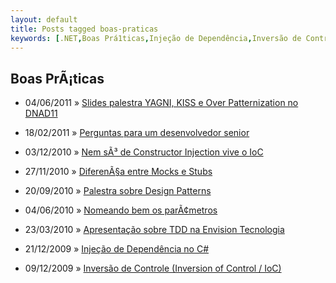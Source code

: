 ```yaml
---
layout: default
title: Posts tagged boas-praticas
keywords: [.NET,Boas Prá1ticas,Injeção de Dependência,Inversão de Controle,Patterns,boas-praticas]
---
```

<h2 class="category">Boas PrÃ¡ticas</h2>
<ul class="posts">
<li>
<p>
<span class="date">04/06/2011</span> &raquo;
<a href="/blog/slides-palestra-yagni-kiss-e-over-patternization-no-dnad11">Slides palestra YAGNI, KISS e Over Patternization no DNAD11</a>
</p>
</li>
<li>
<p>
<span class="date">18/02/2011</span> &raquo;
<a href="/blog/perguntas-para-um-desenvolvedor-senior">Perguntas para um desenvolvedor senior</a>
</p>
</li>
<li>
<p>
<span class="date">03/12/2010</span> &raquo;
<a href="/blog/nem-so-de-constructor-injection-vive-o-ioc">Nem sÃ³ de Constructor Injection vive o IoC</a>
</p>
</li>
<li>
<p>
<span class="date">27/11/2010</span> &raquo;
<a href="/blog/diferenca-entre-mocks-e-stubs">DiferenÃ§a entre Mocks e Stubs</a>
</p>
</li>
<li>
<p>
<span class="date">20/09/2010</span> &raquo;
<a href="/blog/palestra-sobre-design-patterns">Palestra sobre Design Patterns</a>
</p>
</li>
<li>
<p>
<span class="date">04/06/2010</span> &raquo;
<a href="/blog/nomeando-bem-parametros">Nomeando bem os parÃ¢metros</a>
</p>
</li>
<li>
<p>
<span class="date">23/03/2010</span> &raquo;
<a href="/blog/apresentacao-sobre-tdd-na-envision-tecnologia">Apresentação sobre TDD na Envision Tecnologia</a>
</p>
</li>
<li>
<p>
<span class="date">21/12/2009</span> &raquo;
<a href="/blog/injecao-de-dependencia">Injeção de Dependência no C#</a>
</p>
</li>
<li>
<p>
<span class="date">09/12/2009</span> &raquo;
<a href="/blog/inversao-de-controle-inversion-of-control-ioc">Inversão de Controle (Inversion of Control / IoC)</a>
</p>
</li>
</ul>
